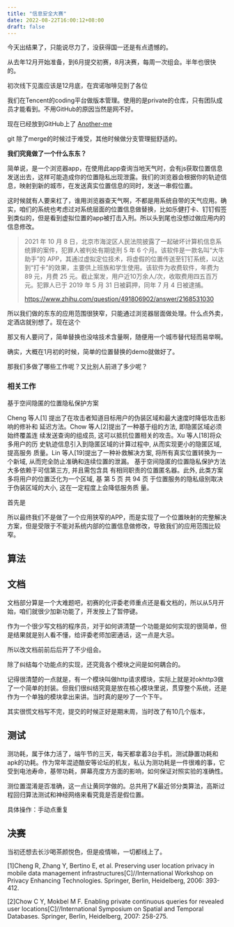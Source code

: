 ```yaml
---
title: "信息安全大赛"
date: 2022-08-22T16:00:12+08:00
draft: false
---
```


今天出结果了，只能说尽力了，没获得国一还是有点遗憾的。

从去年12月开始准备，到6月提交初赛，8月决赛，每周一次组会。半年也很快的。

初次线下见面应该是12月底，在宾诺咖啡见到了各位

我们在Tencent的coding平台做版本管理。使用的是private的仓库，只有团队成员才能看到。不用GitHub的原因当然是网不好。

现在已经放到GitHub上了
[Another-me](https://github.com/BachWV/AnotherMe-Android)

git 除了merge的时候过于难受，其他时候做分支管理挺舒适的。

**我们究竟做了一个什么东东？**

简单说，是一个浏览器app，在使用此app查询当地天气时，会有js获取位置信息发送出去，这样可能造成你的位置隐私出现泄露。我们的浏览器会根据你的轨迹信息，映射到新的城市，在发送真实位置信息的同时，发送一串假位置。

这时候就有人要来杠了，谁用浏览器查天气啊，不都是用系统自带的天气应用。确实，咱们的系统也考虑过对系统层面的位置信息做替换，比如乐健打卡、钉钉假签到类似的，但是看到虚拟位置的app被打击入刑。所以头到尾也没想过做应用内的信息修改。

>2021 年 10 月 8 日，北京市海淀区人民法院披露了一起破坏计算机信息系统罪的案件，犯罪人被判处有期徒刑 5 年 6 个月。该软件是一款名叫“大牛助手”的 APP，其通过虚拟定位技术，将虚假的位置传送至钉钉系统，以达到“打卡”的效果，主要供上班族和学生使用。该软件为收费软件，年费为 89 元，月费 25 元。截止案发，用户近10万余人/次，收取费用四五百万元。犯罪人已于 2019 年 5 月 31 日被羁押，同年 7 月 4 日被逮捕。
>
>https://www.zhihu.com/question/491806902/answer/2168531030

所以我们做的东东的应用范围很狭窄，只能通过浏览器层面做处理。什么点外卖，定酒店就别想了。现在这个

那又有人要问了，简单替换也没啥技术含量啊，随便用一个城市替代轻而易举啊。

确实，大概在1月初的时候，简单的位置替换的demo就做好了。

那我们多做了哪些工作呢？又比别人前进了多少呢？

### 相关工作

基于空间隐匿的位置隐私保护方案

Cheng 等人[1] 提出了在攻击者知道目标用户的伪装区域和最大速度时降低攻击影响的修补和 延迟方法。Chow 等人[2]提出了一种基于组的方法, 即隐匿区域必须始终覆盖连 续发送查询的组成员, 这可以抵抗位置相关的攻击。Xu 等人[18]将众多用户的历 史轨迹信息引入到隐匿区域的计算过程中, 从而实现更小的隐匿区域, 提高服务 质量。Lin 等人[19]提出了一种补救解决方案, 将所有真实位置转换为一个新域,  从而完全防止准确和连续位置的泄漏。 基于空间隐匿的位置隐私保护方法大多依赖于可信第三方, 并且需包含具 有相同职责的位置匿名器。此外, 此类方案多将用户的位置泛化为一个区域, 基 第 5 页 共 94 页 于位置服务的隐私级别取决于伪装区域的大小, 这在一定程度上会降低服务质 量。

首先是

所以最终我们不是做了一个应用狭窄的APP，而是实现了一个位置映射的完整解决方案，但是受限于不能对系统内部的位置信息做修改，导致我们的应用范围比较窄。

## 算法










## 文档

文档部分算是一个大难题吧，初赛的化评委老师重点还是看文档的，所以从5月开始，咱们就很少加新功能了，开发按上了暂停键。

作为一个很少写文档的程序员，对于如何讲清楚一个功能是如何实现的很简单，但是结果就是别人看不懂，给评委老师加密通话，这一点是大忌。

所以改文档前前后后开了不少组会。

除了纠结每个功能点的实现，还究竟各个模块之间是如何耦合的。

记得很清楚的一点就是，有一个模块叫做http请求模块，实际上就是对okhttp3做了一个简单的封装。但我们很纠结究竟是放在核心模块里说，贯穿整个系统，还是作为一个单独的模块拿出来讲。当时真的是吵了一个下午。

其实很慌文档写不完，提交的时候正好是期末周，当时改了有10几个版本，
## 测试
测功耗，属于体力活了，端午节的三天，每天都拿着3台手机，测试静置功耗和apk的功耗。作为常年混迹酷安等论坛的机友，私认为测功耗是一件很难的事，它受到电池寿命，基带功耗，屏幕亮度方方面的影响，如何保证对照实验的准确性。

测位置混淆是否准确，这一点让黄同学做的。总共用了K最近邻分类算法，高斯过程回归算法测试和神经网络来看究竟是否是假位置。

具体操作：手动点重复


## 决赛

当初还想去长沙喝茶颜悦色，但是疫情嘛，一切都线上了。



[1]Cheng R, Zhang Y, Bertino E, et al. Preserving user location privacy in mobile data  management infrastructures[C]//International Workshop on Privacy Enhancing  Technologies. Springer, Berlin, Heidelberg, 2006: 393-412.

[2]Chow C Y, Mokbel M F. Enabling private continuous queries for revealed user  locations[C]//International Symposium on Spatial and Temporal Databases.  Springer, Berlin, Heidelberg, 2007: 258-275.
